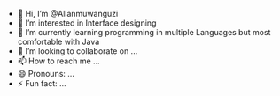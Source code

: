 - 👋 Hi, I’m @Allanmuwanguzi 
- 👀 I’m interested in Interface designing
- 🌱 I’m currently learning programming in multiple Languages but most comfortable with Java
- 💞️ I’m looking to collaborate on ...
- 📫 How to reach me ...
- 😄 Pronouns: ...
- ⚡ Fun fact: ...

<!---
Allanmuwanguzi/Allanmuwanguzi is a ✨ special ✨ repository because its `README.md` (this file) appears on your GitHub profile.
You can click the Preview link to take a look at your changes.
--->
